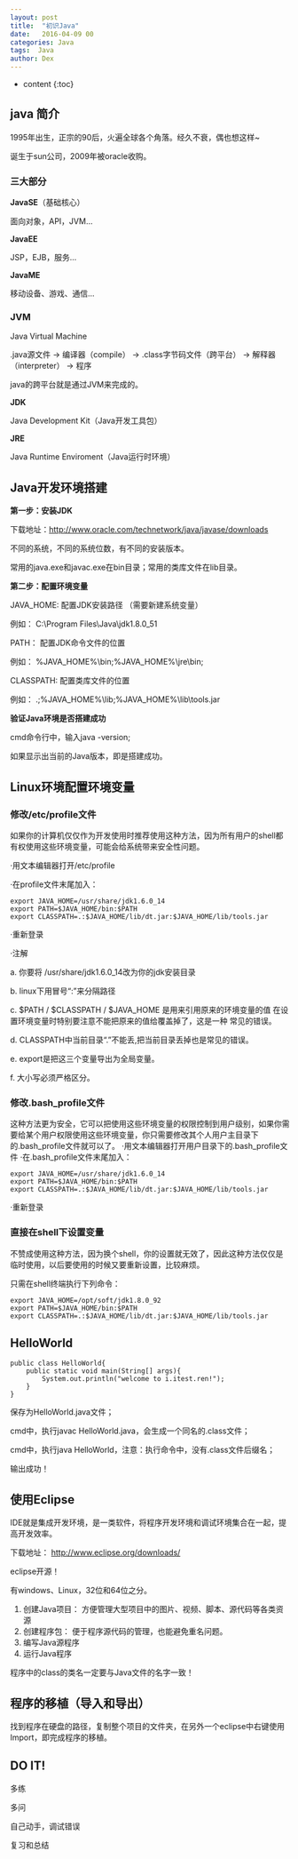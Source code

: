 ```yaml
---
layout: post
title:  "初识Java"
date:   2016-04-09 00
categories: Java
tags:  Java
author: Dex
---
```


* content
{:toc}








## java 简介 ##
1995年出生，正宗的90后，火遍全球各个角落。经久不衰，偶也想这样~

诞生于sun公司，2009年被oracle收购。

### 三大部分 ###
**JavaSE**（基础核心）

面向对象，API，JVM...

**JavaEE**

JSP，EJB，服务...

**JavaME**

移动设备、游戏、通信...

### JVM ###
Java Virtual Machine

.java源文件 -> 编译器（compile） -> .class字节码文件（跨平台） -> 解释器（interpreter） -> 程序

java的跨平台就是通过JVM来完成的。

**JDK**

Java Development Kit（Java开发工具包）

**JRE**

Java Runtime Enviroment（Java运行时环境）






## Java开发环境搭建 ##
**第一步：安装JDK**

下载地址：http://www.oracle.com/technetwork/java/javase/downloads

不同的系统，不同的系统位数，有不同的安装版本。

常用的java.exe和javac.exe在bin目录；常用的类库文件在lib目录。

**第二步：配置环境变量**

JAVA_HOME:  配置JDK安装路径  （需要新建系统变量）

例如：  C:\Program Files\Java\jdk1.8.0_51

PATH：  配置JDK命令文件的位置

例如：  %JAVA_HOME%\bin;%JAVA_HOME%\jre\bin;

CLASSPATH:  配置类库文件的位置

例如：  .;%JAVA_HOME%\lib;%JAVA_HOME%\lib\tools.jar

**验证Java环境是否搭建成功**

cmd命令行中，输入java -version;

如果显示出当前的Java版本，即是搭建成功。

## Linux环境配置环境变量 ##

### 修改/etc/profile文件 ###

如果你的计算机仅仅作为开发使用时推荐使用这种方法，因为所有用户的shell都有权使用这些环境变量，可能会给系统带来安全性问题。 

·用文本编辑器打开/etc/profile 

·在profile文件末尾加入： 

	export JAVA_HOME=/usr/share/jdk1.6.0_14 
	export PATH=$JAVA_HOME/bin:$PATH 
	export CLASSPATH=.:$JAVA_HOME/lib/dt.jar:$JAVA_HOME/lib/tools.jar 

·重新登录 

·注解 

a. 你要将 /usr/share/jdk1.6.0_14改为你的jdk安装目录 

b. linux下用冒号“:”来分隔路径 

c. $PATH / $CLASSPATH / $JAVA_HOME 是用来引用原来的环境变量的值 
在设置环境变量时特别要注意不能把原来的值给覆盖掉了，这是一种 
常见的错误。

d. CLASSPATH中当前目录“.”不能丢,把当前目录丢掉也是常见的错误。 

e. export是把这三个变量导出为全局变量。 

f. 大小写必须严格区分。 

### 修改.bash_profile文件 ###

这种方法更为安全，它可以把使用这些环境变量的权限控制到用户级别，如果你需要给某个用户权限使用这些环境变量，你只需要修改其个人用户主目录下的.bash_profile文件就可以了。 
·用文本编辑器打开用户目录下的.bash_profile文件 
·在.bash_profile文件末尾加入： 

	export JAVA_HOME=/usr/share/jdk1.6.0_14 
	export PATH=$JAVA_HOME/bin:$PATH 
	export CLASSPATH=.:$JAVA_HOME/lib/dt.jar:$JAVA_HOME/lib/tools.jar 

·重新登录 

### 直接在shell下设置变量 ###

不赞成使用这种方法，因为换个shell，你的设置就无效了，因此这种方法仅仅是临时使用，以后要使用的时候又要重新设置，比较麻烦。 

只需在shell终端执行下列命令： 

	export JAVA_HOME=/opt/soft/jdk1.8.0_92
	export PATH=$JAVA_HOME/bin:$PATH
	export CLASSPATH=.:$JAVA_HOME/lib/dt.jar:$JAVA_HOME/lib/tools.jar




## HelloWorld ##

	public class HelloWorld{
		public static void main(String[] args){
			System.out.println("welcome to i.itest.ren!");
		}
	}

保存为HelloWorld.java文件；

cmd中，执行javac HelloWorld.java，会生成一个同名的.class文件；

cmd中，执行java HelloWorld，注意：执行命令中，没有.class文件后缀名；

输出成功！






## 使用Eclipse ##

IDE就是集成开发环境，是一类软件，将程序开发环境和调试环境集合在一起，提高开发效率。

下载地址： http://www.eclipse.org/downloads/

eclipse开源！

有windows、Linux，32位和64位之分。


1. 创建Java项目：  方便管理大型项目中的图片、视频、脚本、源代码等各类资源
2. 创建程序包：  便于程序源代码的管理，也能避免重名问题。
3. 编写Java源程序
4. 运行Java程序

程序中的class的类名一定要与Java文件的名字一致！



## 程序的移植（导入和导出） ##
找到程序在硬盘的路径，复制整个项目的文件夹，在另外一个eclipse中右键使用Import，即完成程序的移植。


## DO IT! ##

多练

多问

自己动手，调试错误

复习和总结









